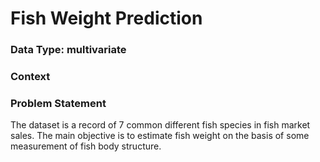 
# Fish Weight Prediction
### Data Type: multivariate

### Context
### Problem Statement

The dataset is a record of 7 common different fish species in fish market sales. The main objective is to estimate fish weight on the basis of some measurement of fish body structure.
